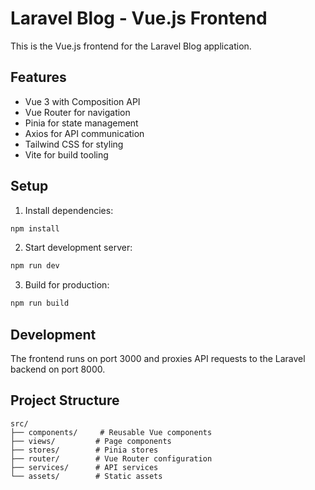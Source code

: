 # Laravel Blog - Vue.js Frontend

This is the Vue.js frontend for the Laravel Blog application.

## Features

- Vue 3 with Composition API
- Vue Router for navigation
- Pinia for state management
- Axios for API communication
- Tailwind CSS for styling
- Vite for build tooling

## Setup

1. Install dependencies:
```bash
npm install
```

2. Start development server:
```bash
npm run dev
```

3. Build for production:
```bash
npm run build
```

## Development

The frontend runs on port 3000 and proxies API requests to the Laravel backend on port 8000.

## Project Structure

```
src/
├── components/     # Reusable Vue components
├── views/         # Page components
├── stores/        # Pinia stores
├── router/        # Vue Router configuration
├── services/      # API services
└── assets/        # Static assets
```
